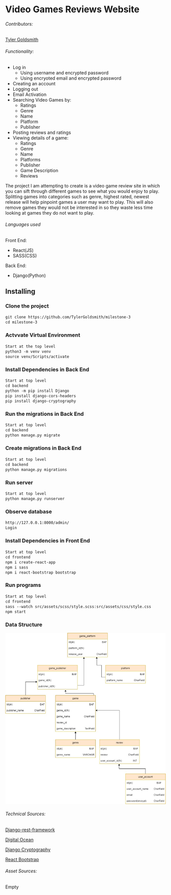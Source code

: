 # Video Games Reviews Website

###### Contributors:
[Tyler Goldsmith](https://github.com/TylerGoldsmith/milestone-3)

###### Functionality:
- Log in
    - Using username and encrypted password
    - Using encryoted email and encrypted password
- Creating an account
- Logging out
- Email Activation
- Searching Video Games by:
    - Ratings
    - Genre
    - Name
    - Platform
    - Publisher
- Posting reviews and ratings
- Viewing details of a game:
    - Ratings
    - Genre
    - Name
    - Platforms
    - Publisher
    - Game Description
    - Reviews

The project I am attempting to create is a video game review site in which you can sift through different games to see what you would enjoy to play. Splitting games into categories such as genre, highest rated, newest release will help pinpoint games a user may want to play. This will also remove games they would not be interested in so they waste less time looking at games they do not want to play.

###### Languages used
Front End:
- React(JS)
- SASS(CSS)

Back End:
- Django(Python)

## Installing
### Clone the project
```
git clone https://github.com/TylerGoldsmith/milestone-3
cd milestone-3
```
### Actvvate Virtual Environment
```
Start at the top level
python3 -m venv venv
source venv/Scripts/activate
```
### Install Dependencies in Back End
``` 
Start at top level
cd backend
python -m pip install Django
pip install django-cors-headers
pip install django-cryptography
```

### Run the migrations in Back End
```
Start at top level
cd backend
python manage.py migrate
```

### Create migrations in Back End
```
Start at top level
cd backend
python manage.py migrations
```

### Run server
```
Start at top level
python manage.py runserver
```

### Observe database
```
http://127.0.0.1:8000/admin/
Login
```

### Install Dependencies in Front End
```
Start at top level
cd frontend
npm i create-react-app
npm i sass
npm i react-bootstrap bootstrap
```

### Run programs
```
Start at top level
cd frontend
sass --watch src/assets/scss/style.scss:src/assets/css/style.css
npm start
```

### Data Structure
![Data Structure Image](/frontend/src/assets/images/readme/vg_reviews_datastructure.jpg)

###### Technical Sources:
[Django-rest-framework](https://www.django-rest-framework.org/tutorial/1-serialization/)

[Digital Ocean](https://www.digitalocean.com/community/tutorials/build-a-to-do-application-using-django-and-react)

[Django Cryptography](https://django-cryptography.readthedocs.io/en/latest/examples.html)

[React Bootstrap](https://react-bootstrap.github.io/components/dropdowns/)

###### Asset Sources:
Empty